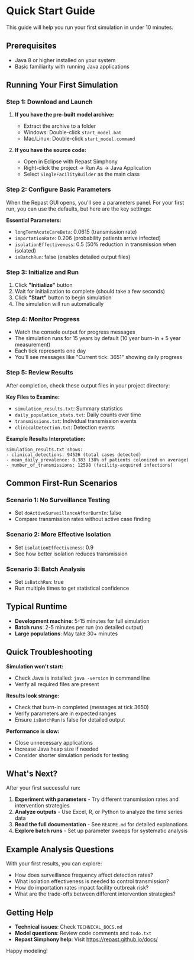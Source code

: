 # Quick Start Guide

This guide will help you run your first simulation in under 10 minutes.

## Prerequisites

- Java 8 or higher installed on your system
- Basic familiarity with running Java applications

## Running Your First Simulation

### Step 1: Download and Launch

1. **If you have the pre-built model archive:**
   - Extract the archive to a folder
   - Windows: Double-click `start_model.bat`
   - Mac/Linux: Double-click `start_model.command`

2. **If you have the source code:**
   - Open in Eclipse with Repast Simphony
   - Right-click the project → Run As → Java Application
   - Select `SingleFacilityBuilder` as the main class

### Step 2: Configure Basic Parameters

When the Repast GUI opens, you'll see a parameters panel. For your first run, you can use the defaults, but here are the key settings:

**Essential Parameters:**
- `longTermAcuteCareBeta`: 0.0615 (transmission rate)
- `importationRate`: 0.206 (probability patients arrive infected)
- `isolationEffectiveness`: 0.5 (50% reduction in transmission when isolated)
- `isBatchRun`: false (enables detailed output files)

### Step 3: Initialize and Run

1. Click **"Initialize"** button
2. Wait for initialization to complete (should take a few seconds)
3. Click **"Start"** button to begin simulation
4. The simulation will run automatically

### Step 4: Monitor Progress

- Watch the console output for progress messages
- The simulation runs for 15 years by default (10 year burn-in + 5 year measurement)
- Each tick represents one day
- You'll see messages like "Current tick: 3651" showing daily progress

### Step 5: Review Results

After completion, check these output files in your project directory:

**Key Files to Examine:**
- `simulation_results.txt`: Summary statistics
- `daily_population_stats.txt`: Daily counts over time
- `transmissions.txt`: Individual transmission events
- `clinicalDetection.txt`: Detection events

**Example Results Interpretation:**
```
simulation_results.txt shows:
- clinical_detections: 94526 (total cases detected)
- mean_daily_prevalence: 0.383 (38% of patients colonized on average)
- number_of_transmissions: 12598 (facility-acquired infections)
```

## Common First-Run Scenarios

### Scenario 1: No Surveillance Testing
- Set `doActiveSurveillanceAfterBurnIn`: false
- Compare transmission rates without active case finding

### Scenario 2: More Effective Isolation
- Set `isolationEffectiveness`: 0.9
- See how better isolation reduces transmission

### Scenario 3: Batch Analysis
- Set `isBatchRun`: true
- Run multiple times to get statistical confidence

## Typical Runtime

- **Development machine**: 5-15 minutes for full simulation
- **Batch runs**: 2-5 minutes per run (no detailed output)
- **Large populations**: May take 30+ minutes

## Quick Troubleshooting

**Simulation won't start:**
- Check Java is installed: `java -version` in command line
- Verify all required files are present

**Results look strange:**
- Check that burn-in completed (messages at tick 3650)
- Verify parameters are in expected ranges
- Ensure `isBatchRun` is false for detailed output

**Performance is slow:**
- Close unnecessary applications
- Increase Java heap size if needed
- Consider shorter simulation periods for testing

## What's Next?

After your first successful run:

1. **Experiment with parameters** - Try different transmission rates and intervention strategies
2. **Analyze outputs** - Use Excel, R, or Python to analyze the time series data
3. **Read the full documentation** - See `README.md` for detailed explanations
4. **Explore batch runs** - Set up parameter sweeps for systematic analysis

## Example Analysis Questions

With your first results, you can explore:
- How does surveillance frequency affect detection rates?
- What isolation effectiveness is needed to control transmission?
- How do importation rates impact facility outbreak risk?
- What are the trade-offs between different intervention strategies?

## Getting Help

- **Technical issues**: Check `TECHNICAL_DOCS.md`
- **Model questions**: Review code comments and `todo.txt`
- **Repast Simphony help**: Visit https://repast.github.io/docs/

Happy modeling!